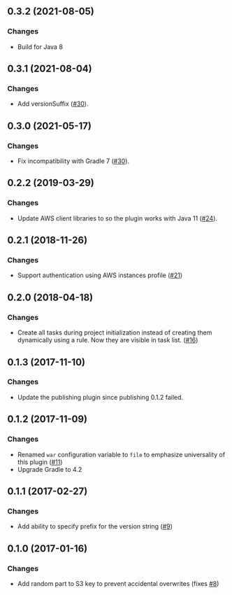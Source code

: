 ## 0.3.2 (2021-08-05)

### Changes

  - Build for Java 8

## 0.3.1 (2021-08-04)

### Changes

  - Add versionSuffix ([#30](https://github.com/EvidentSolutions/gradle-beanstalk-plugin/pull/31)).

## 0.3.0 (2021-05-17)

### Changes

  - Fix incompatibility with Gradle 7 ([#30](https://github.com/EvidentSolutions/gradle-beanstalk-plugin/pull/30)).

## 0.2.2 (2019-03-29)

### Changes

  - Update AWS client libraries to so the plugin works with Java 11 ([#24](https://github.com/EvidentSolutions/gradle-beanstalk-plugin/pull/24)).

## 0.2.1 (2018-11-26)

### Changes

  - Support authentication using AWS instances profile ([#21](https://github.com/EvidentSolutions/gradle-beanstalk-plugin/issues/21))

## 0.2.0 (2018-04-18)

### Changes

  - Create all tasks during project initialization instead of creating them
    dynamically using a rule. Now they are visible in task list. 
    ([#16](https://github.com/EvidentSolutions/gradle-beanstalk-plugin/pull/16))

## 0.1.3 (2017-11-10)

### Changes

  - Update the publishing plugin since publishing 0.1.2 failed.

## 0.1.2 (2017-11-09)

### Changes

  - Renamed `war` configuration variable to `file` to emphasize universality of this plugin ([#11](https://github.com/EvidentSolutions/gradle-beanstalk-plugin/issues/11))
  - Upgrade Gradle to 4.2

## 0.1.1 (2017-02-27)

### Changes

  - Add ability to specify prefix for the version string ([#9](https://github.com/EvidentSolutions/gradle-beanstalk-plugin/pull/9))

## 0.1.0 (2017-01-16)

### Changes

  - Add random part to S3 key to prevent accidental overwrites (fixes [#8](https://github.com/EvidentSolutions/gradle-beanstalk-plugin/issues/8))
